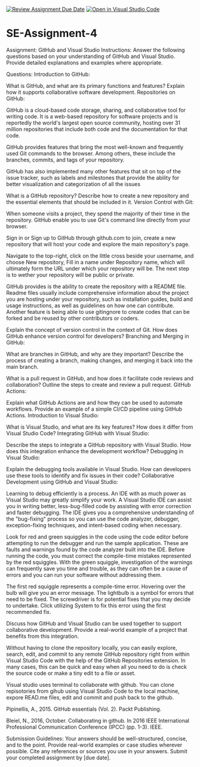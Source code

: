 [![Review Assignment Due Date](https://classroom.github.com/assets/deadline-readme-button-22041afd0340ce965d47ae6ef1cefeee28c7c493a6346c4f15d667ab976d596c.svg)](https://classroom.github.com/a/GvXCZgfk)
[![Open in Visual Studio Code](https://classroom.github.com/assets/open-in-vscode-2e0aaae1b6195c2367325f4f02e2d04e9abb55f0b24a779b69b11b9e10269abc.svg)](https://classroom.github.com/online_ide?assignment_repo_id=15342174&assignment_repo_type=AssignmentRepo)

# SE-Assignment-4
Assignment: GitHub and Visual Studio
Instructions:
Answer the following questions based on your understanding of GitHub and Visual Studio. Provide detailed explanations and examples where appropriate.

Questions:
Introduction to GitHub:

What is GitHub, and what are its primary functions and features? Explain how it supports collaborative software development.
Repositories on GitHub:

GitHub is a cloud-based code storage, sharing, and collaborative tool for writing code. It is a web-based repository for software projects and is reportedly the world's largest open source community, hosting over 31 million repositories that include both code and the documentation for that code. 

GitHub provides features that bring the most well-known and frequently used Git commands to the browser. Among others, these include the branches, commits, and tags of your repository.

GitHub has also implemented many other features that sit on top of the issue tracker, such as labels and milestones that provide the ability for better visualization and categorization of all the issues


What is a GitHub repository? Describe how to create a new repository and the essential elements that should be included in it.
Version Control with Git:

When someone visits a project, they spend the majority of their time in the repository. GitHub enable you to use Git's command line directly from your browser.

Sign in or Sign up to GitHub through github.com to join, create a new repository that will host your code and explore the main repository's page.

Navigate to the top-right, click on the little cross beside your username, and choose New repository, Fill in a name under Repository name, which will ultimately form the URL under which your repository will be. The next step is to wether your repository will be public or private.

GitHub provides is the ability to create the repository with a
README file. Readme files usually include comprehensive information about the project you are hosting under your repository, such as installation guides, build and usage instructions, as well as guidelines on how one can contribute. Another feature is being able to use gitingnore to create codes that can be forked and be reused by other contributors or coders. 

Explain the concept of version control in the context of Git. How does GitHub enhance version control for developers?
Branching and Merging in GitHub:

What are branches in GitHub, and why are they important? Describe the process of creating a branch, making changes, and merging it back into the main branch. 

What is a pull request in GitHub, and how does it facilitate code reviews and collaboration? Outline the steps to create and review a pull request.
GitHub Actions:

Explain what GitHub Actions are and how they can be used to automate workflows. Provide an example of a simple CI/CD pipeline using GitHub Actions.
Introduction to Visual Studio:

What is Visual Studio, and what are its key features? How does it differ from Visual Studio Code?
Integrating GitHub with Visual Studio:

Describe the steps to integrate a GitHub repository with Visual Studio. How does this integration enhance the development workflow?
Debugging in Visual Studio:

Explain the debugging tools available in Visual Studio. How can developers use these tools to identify and fix issues in their code?
Collaborative Development using GitHub and Visual Studio:

Learning to debug efficiently is a process. An IDE with as much power as Visual Studio may greatly simplify your work. A Visual Studio IDE can assist you in writing better, less-bug-filled code by assisting with error correction and faster debugging. The IDE gives you a comprehensive understanding of the "bug-fixing" process so you can use the code analyzer, debugger, exception-fixing techniques, and intent-based coding when necessary.

Look for red and green squiggles in the code using the code editor before attempting to run the debugger and run the sample application. These are faults and warnings found by the code analyzer built into the IDE. Before running the code, you must correct the compile-time mistakes represented by the red squiggles. With the green squiggle, investigation of the warnings can frequently save you time and trouble, as they can often be a cause of errors and you can run your software without addressing them.

The first red squiggle represents a compile-time error. Hovering over the bulb will give you an error message. The lightbulb is a symbol for errors that need to be fixed. The screwdriver is for potential fixes that you may decide to undertake. Click utilizing System to fix this error using the first recommended fix.


Discuss how GitHub and Visual Studio can be used together to support collaborative development. Provide a real-world example of a project that benefits from this integration.

Without having to clone the repository locally, you can easily explore, search, edit, and commit to any remote GitHub repository right from within Visual Studio Code with the help of the GitHub Repositories extension. In many cases, this can be quick and easy when all you need to do is check the source code or make a tiny edit to a file or asset.

Visual studio uses terminal to collaborate with github. You can clone repisotories from gihub using Visual Studio Code to the local machine, expore READ.me files, edit and commit and push back to the github. 


Pipinellis, A., 2015. GitHub essentials (Vol. 2). Packt Publishing.

Bleiel, N., 2016, October. Collaborating in github. In 2016 IEEE International Professional Communication Conference (IPCC) (pp. 1-3). IEEE.

Submission Guidelines:
Your answers should be well-structured, concise, and to the point.
Provide real-world examples or case studies wherever possible.
Cite any references or sources you use in your answers.
Submit your completed assignment by [due date].


